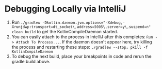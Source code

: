# Debugging Locally via IntelliJ
1. Run `./gradlew -Dkotlin.daemon.jvm.options="-Xdebug,-Xrunjdwp:transport=dt_socket\,address=5005\,server=y\,suspend=n" clean build` to get the KotlinCompileDaemon started.
2. You can easily attach to the process in IntelliJ after this completes: `Run -> Attach To Process...`. If the daemon doesn't appear here, try killing the process and restarting these steps: `./gradlew --stop; pkill -f KotlinCompileDaemon`
3. To debug the next build, place your breakpoints in code and rerun the gradle build above.